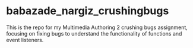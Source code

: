 # babazade_nargiz_crushingbugs
This is the repo for my Multimedia Authoring 2 crushing bugs assignment, focusing on fixing bugs to understand the functionality of functions and event listeners.
